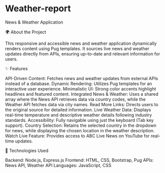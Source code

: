 # Weather-report
News & Weather Application

🌍 About the Project

This responsive and accessible news and weather application dynamically renders content using Pug templates. It sources live news and weather updates directly from APIs, ensuring up-to-date and relevant information for users.

✨ Features

API-Driven Content: Fetches news and weather updates from external APIs instead of a database.
Dynamic Rendering: Utilizes Pug templates for an interactive user experience.
Minimalistic UI: Strong color accents highlight headlines and featured content.
Integrated News & Weather: Uses a shared array where the News API retrieves data via country codes, while the Weather API fetches data via city names.
Read More Links: Directs users to the original source for detailed information.
Live Weather Data: Displays real-time temperature and descriptive weather details following industry standards.
Accessibility: Fully navigable using just the keyboard (Tab key support).
Country Selection: Retains the selected country in the dropdown for news, while displaying the chosen location in the weather description.
Watch Live Feature: Provides access to ABC Live News on YouTube for real-time updates.

🚀 Technologies Used

Backend: Node.js, Express.js
Frontend: HTML, CSS, Bootstrap, Pug
APIs: News API, Weather API
Languages: JavaScript, CSS
